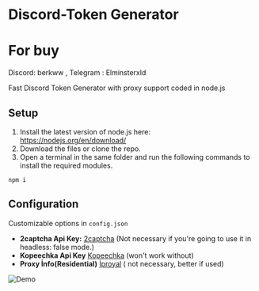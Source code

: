# Discord-Token Generator 

# For buy

Discord: berkww , Telegram : Elminsterxld

Fast Discord Token Generator with proxy support coded in node.js

## Setup
1. Install the latest version of node.js here: https://nodejs.org/en/download/
2. Download the files or clone the repo.
3. Open a terminal in the same folder and run the following commands to install the required modules.

```
npm i 
```

## Configuration
Customizable options in `config.json`



* **2captcha Api Key:**  [2captcha](https://2captcha.com/) (Not necessary if you're going to use it in headless: false mode.)
* **Kopeechka Api Key**  [Kopeechka](https://kopeechka.store/) (won't work without)
* **Proxy İnfo(Residential)**  [İproyal](https://iproyal.com/) ( not necessary, better if used)
  


![Demo](https://media.discordapp.net/attachments/173539009291616256/1141653174072115334/image.png?width=1440&height=315)
